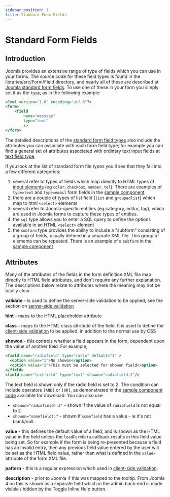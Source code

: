 ```yaml
---
sidebar_position: 1
title: Standard Form Fields
---
```

# Standard Form Fields
## Introduction
Joomla provides an extensive range of type of fields which you can use in your forms. The source code for these field types is found in the libraries/src/Form/Field directory, and nearly all of these are described at [Joomla standard form fields](https://docs.joomla.org/Standard_form_field_types).
To use one of these in your form you simply set it as the `type`, as in the following example:
```xml
<?xml version="1.0" encoding="utf-8"?>
<form> 
    <field
        name="message"
        type="text"
        />
</form>
```
The detailed descriptions of the [standard form field types](https://docs.joomla.org/Standard_form_field_types) also include the attributes you can associate with each form field type; for example you can find a general set of attributes associated with ordinary text input fields at [text field type](https://docs.joomla.org/Text_form_field_type).

If you look at the list of standard form file types you'll see that they fall into a few different categories:

1. several refer to types of fields which map directly to HTML types of [input elements](https://developer.mozilla.org/en-US/docs/Web/HTML/Element/input) (eg `color`, `checkbox`, `number`, `tel`). There are examples of `type=text` and `type=email` form fields in the [sample component](./_assets/com_sample_form_field.zip). 
2. there are a couple of types of list field (`list` and `groupedlist`) which map to html `<select>` elements
3. several refer to Joomla-specific entities (eg category, editor, tag), which are used in Joomla forms to capture these types of entities.  
4. the `sql` type allows you to enter a SQL query to define the options available in an HTML `<select>` element
5. the `subform` type provides the ability to include a "subform" consisting of a group of fields, usually defined in a separate XML file. This group of elements can be repeated. There is an example of a `subform` in the [sample component](./_assets/com_sample_form_field.zip) 

## Attributes
Many of the attributes of the fields in the form definition XML file map directly to HTML field attributes, and don't require any further explanation. The descriptions below relate to attributes where the meaning may not be totally clear.

**validate** - is used to define the server-side validation to be applied; see the section on [server-side validation](../forms/server-side-validation.md)

**hint** - maps to the HTML placeholder attribute

**class** - maps to the HTML class attribute of the field. It is used to define the [client-side validation](../forms/client-side-validation.md) to be applied, in addition to the normal use by CSS

**showon** - this controls whether a field appears in the form, dependent upon the value of another field. For example, 
```xml
<field name="radiofield" type="radio" default="1" >
  <option value="1">No showon</option>
  <option value="2">This must be selected for showon field</option>
</field>
<field name="textfield" type="text" showon="radiofield:2"/>
```
The text field is shown only if the radio field is set to 2. The condition can include operators `[AND]` or `[OR]`, as demonstrated in the [sample component code](./_assets/com_sample_form_field.zip) available for download. You can also use
- `showon="radiofield!:2"` - shown if the value of `radiofield` is not equal to 2
- `showon="somefield!:"` - shown if `somefield` has a value - ie it's not blank/null.

**value** - this defines the default value of a field, and is shown as the HTML value in the field unless the `loadFormData` callback results in this field value being set. So for example if the form is being re-presented because a field has an invalid entry, then any previous field value entered by the user will be set as the HTML field value, rather than what is defined in the `value=` attribute of the form XML file. 

**pattern** - this is a regular expression which used in [client-side validation](../forms/client-side-validation.md).

**description** - prior to Joomla 4 this was mapped to the tooltip. From Joomla 4 on this is shown as a separate field which in the admin back-end is made visible / hidden by the Toggle Inline Help button. 